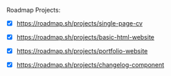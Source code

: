 Roadmap Projects:

- [x] https://roadmap.sh/projects/single-page-cv
- [x] https://roadmap.sh/projects/basic-html-website
- [x] https://roadmap.sh/projects/portfolio-website
- [x] https://roadmap.sh/projects/changelog-component



